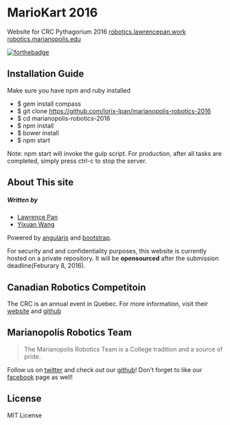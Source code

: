 # MarioKart 2016
Website for CRC Pythagorium 2016
[robotics.lawrencepan.work](http://robotics.lawrencepan.work)
[robotics.marianopolis.edu](http://robotics.marianopolis.edu)

[![forthebadge](http://forthebadge.com/images/badges/does-not-contain-treenuts.svg)](http://forthebadge.com)

## Installation Guide
Make sure you have npm and ruby installed

* $ gem install compass
* $ git clone https://github.com/lorix-lpan/marianopolis-robotics-2016
* $ cd marianopolis-robotics-2016
* $ npm install
* $ bower install
* $ npm start

Note: npm start will invoke the gulp script. For production, after all tasks are
completed, simply press ctrl-c to stop the server.

## About This site <a id="about"></a>
##### Written by
* [Lawrence Pan](http://github.com/lorix-lpan "Lawrence's Github")
* [Yixuan Wang](http://github.com/yixuanwang "Yixuan's Github")

Powered by [angularjs](https://angularjs.org/) and [bootstrap](http://getbootstrap.com/).

For security and and confidentiality purposes, this website is currently
hosted on a private repository. It will be **opensourced** after the
submission deadline(Feburary 8, 2016).

## Canadian Robotics Competitoin <a id="crc"></a>
The CRC is an annual event in Quebec. For more information, visit their
[website](http://www.robo-crc.ca/en/about/) and
[github](https://github.com/robo-crc)


## Marianopolis Robotics Team <a id="mari"></a>
> The Marianopolis Robotics Team is a College tradition and a source of pride.

Follow us on [twitter](https://twitter.com/MariRobotics) and check out our
[github](http://github.com/marianopolis-robotics)!
Don't forget to like our [facebook](https://www.facebook.com/crcteam006/?fref=ts) page as well!

## License <a id="lic"></a>
MIT License
